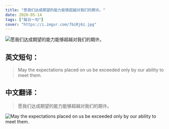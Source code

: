 ```yaml
---
title: "愿我们达成期望的能力能够超越对我们的期许。"
date: 2020-05-14
tags: ["每日一句"]
cover: "https://i.imgur.com/7biRj6z.jpg"
---
```


![愿我们达成期望的能力能够超越对我们的期许。](https://i.imgur.com/BXKRsp5.jpg)

## 英文短句：
> May the expectations placed on us be exceeded only by our ability to meet them.  

<!--more-->

## 中文翻译：
> 愿我们达成期望的能力能够超越对我们的期许。

![May the expectations placed on us be exceeded only by our ability to meet them.  ](https://i.imgur.com/JYPkgwW.jpg)

